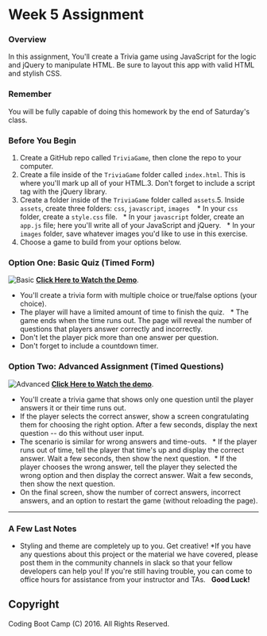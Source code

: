 # Week 5 Assignment
### Overview
In this assignment, You'll create a Trivia game using JavaScript for the logic and jQuery to manipulate HTML. Be sure to layout this app with valid HTML and stylish CSS.
### Remember
You will be fully capable of doing this homework by the end of Saturday's class.
### Before You Begin
1. Create a GitHub repo called `TriviaGame`, then clone the repo to your computer.
2. Create a file inside of the `TriviaGame` folder called `index.html`. This is where you'll mark up all of your HTML.3. Don't forget to include a script tag with the jQuery library.
4. Create a folder inside of the `TriviaGame` folder called `assets`.5. Inside `assets`, create three folders: `css`, `javascript`, `images`
   * In your `css` folder, create a `style.css` file.   * In your `javascript` folder, create an `app.js` file; here you'll write all of your JavaScript and jQuery.   * In your `images` folder, save whatever images you'd like to use in this exercise.
6. Choose a game to build from your options below. 
### Option One: Basic Quiz (Timed Form)
![Basic](Images/1-basic.jpg)
**[Click Here to Watch the Demo](basic-trivia-demo.mov)**.
* You'll create a trivia form with multiple choice or true/false options (your choice).
* The player will have a limited amount of time to finish the quiz. 
  * The game ends when the time runs out. The page will reveal the number of questions that players answer correctly and incorrectly.
* Don't let the player pick more than one answer per question.
* Don't forget to include a countdown timer.
### Option Two: Advanced Assignment (Timed Questions)
![Advanced](Images/2-advanced.jpg)
**[Click Here to Watch the demo](advanced-trivia-demo.mov)**.
* You'll create a trivia game that shows only one question until the player answers it or their time runs out.
* If the player selects the correct answer, show a screen congratulating them for choosing the right option. After a few seconds, display the next question -- do this without user input.
* The scenario is similar for wrong answers and time-outs.
  * If the player runs out of time, tell the player that time's up and display the correct answer. Wait a few seconds, then show the next question.  * If the player chooses the wrong answer, tell the player they selected the wrong option and then display the correct answer. Wait a few seconds, then show the next question.
* On the final screen, show the number of correct answers, incorrect answers, and an option to restart the game (without reloading the page).
- - -
### A Few Last Notes
* Styling and theme are completely up to you. Get creative!
*If you have any questions about this project or the material we have covered, please post them in the community channels in slack so that your fellow developers can help you! If you're still having trouble, you can come to office hours for assistance from your instructor and TAs.
  **Good Luck!**
## Copyright
Coding Boot Camp (C) 2016. All Rights Reserved.
